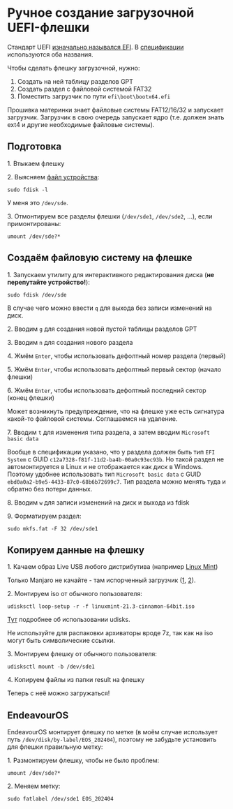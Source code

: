 # Ручное создание загрузочной UEFI-флешки

Стандарт UEFI [изначально назывался EFI](https://ru.wikipedia.org/wiki/Extensible_Firmware_Interface).
В [спецификации](https://uefi.org/specifications) используются оба названия.

Чтобы сделать флешку загрузочной, нужно:
1. Создать на ней таблицу разделов GPT
2. Создать раздел с файловой системой FAT32
3. Поместить загрузчик по пути `efi\boot\bootx64.efi`

Прошивка материнки знает файловые системы FAT12/16/32 и запускает загрузчик.
Загрузчик в свою очередь запускает ядро (т.е. должен знать ext4 и другие необходимые файловые системы).

## Подготовка

1\. Втыкаем флешку

2\. Выясняем [файл устройства](https://ru.wikipedia.org/wiki/Специальный_файл_устройства):

```
sudo fdisk -l
```

У меня это `/dev/sde`.

3\. Отмонтируем все разделы флешки (`/dev/sde1`, `/dev/sde2`, ...), если примонтированы:

```
umount /dev/sde?*
```

## Создаём файловую систему на флешке

1\. Запускаем утилиту для интерактивного редактирования диска (**не перепутайте устройство!**): 

```
sudo fdisk /dev/sde
```

В случае чего можно ввести `q` для выхода без записи изменений на диск.

2\. Вводим `g` для создания новой пустой таблицы разделов GPT

3\. Вводим `n` для создания нового раздела

4\. Жмём `Enter`, чтобы использовать дефолтный номер раздела (первый)

5\. Жмём `Enter`, чтобы использовать дефолтный первый сектор (начало флешки)

6\. Жмём `Enter`, чтобы использовать дефолтный последний сектор (конец флешки)

Может возникнуть предупреждение, что на флешке уже есть сигнатура какой-то файловой системы. Соглашаемся на удаление.

7\. Вводим `t` для изменения типа раздела, а затем вводим `Microsoft basic data`

Вообще в спецификации указано, что у раздела должен быть тип `EFI System` с GUID `c12a7328-f81f-11d2-ba4b-00a0c93ec93b`.
Но такой раздел не автомонтируется в Linux и не отображается как диск в Windows.
Поэтому удобнее использовать тип `Microsoft basic data` с GUID `ebd0a0a2-b9e5-4433-87c0-68b6b72699c7`.
Тип раздела можно менять туда и обратно без потери данных.

8\. Вводим `w` для записи изменений на диск и выхода из fdisk

9\. Форматируем раздел:

```
sudo mkfs.fat -F 32 /dev/sde1
```

## Копируем данные на флешку

1\. Качаем образ Live USB любого дистрибутива (например [Linux Mint](https://www.linuxmint.com/download.php))

Только Manjaro не качайте - там испорченный загрузчик
([1](https://forum.manjaro.org/t/the-iso-files-have-not-been-made-compatible-with-iso-file-copy-mode/77394),
[2](https://github.com/pbatard/rufus/wiki/FAQ#GRUB)).

2\. Монтируем iso от обычного пользователя:

```
udisksctl loop-setup -r -f linuxmint-21.3-cinnamon-64bit.iso
```

[Тут](https://wiki.archlinux.org/title/udisks) подробнее об использовании udisks.

Не используйте для распаковки архиваторы вроде 7z, так как на iso могут быть символические ссылки.

3\. Монтируем флешку от обычного пользователя:

```
udisksctl mount -b /dev/sde1
```

4\. Копируем файлы из папки result на флешку

Теперь с неё можно загружаться!

## EndeavourOS

EndeavourOS монтирует флешку по метке (в моём случае использует путь `/dev/disk/by-label/EOS_202404`),
поэтому не забудьте установить для флешки правильную метку:

1\. Размонтируем флешку, чтобы не было проблем:

```
umount /dev/sde?*
```

2\. Меняем метку:

```
sudo fatlabel /dev/sde1 EOS_202404
```

